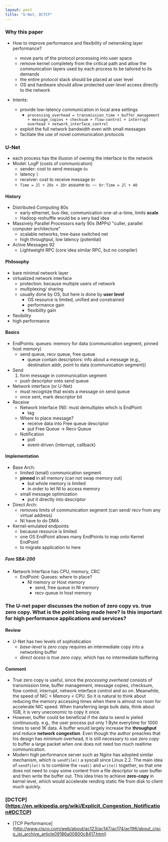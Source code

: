 ```yaml
---
layout: post
title: "U-Net, DCTCP"
---
```

### Why this paper
* How to improve performance and flexibility of netwroking layer performance?
    * move parts of the protocol processing into user space
    * remove kernel completely from the critical path and allow the communication layers used by each process to be tailored to its demands
    * the entire protocol stack should be placed at user level
    * OS and hardware should allow protected user-level access directly to the network

* Intents:
    * provide low-latency communication in local area settings
        * `processing_overhead = transmission_time + buffer_management + message_copies + checksum + flow-control + interrupt overhead + network_interface_control`
    * exploit the full network bandwidth even with small messages
    * faciliate the use of novel communication protocols

### U-Net
* each process has the illusion of owning the interface to the network
* Model: LogP (costs of communication)
    * sender: cost to send message `Os`
    * latency `l`
    * receiver: cost to receive message `Or`
    * `Time = 2l + 2Os + 2Or` assume `Os ~~ Or`: `Time = 2l + 4O`

#### History
* Distributed Computing 80s
    * early ethernet, bus-like, communication one-at-a-time, limits **scale**
    * Hadoop reshuffle would be a very bad idea
* Massively Parallel Processors early 90s (MPPs) "culler, parallel computer architecture"
    * scalable networks, tree-base switched net
    * high throughput, low latency (potential)
* Active Messages 92
    * Lightweight RPC (core idea similar RPC, but no compiler)

#### Philosophy
* bare minimal network layer
* virtualized network interface
    * protection: because multiple users of network
    * multiplexing/ sharing
    * usually done by OS, but here is done by **user level**
        * OS resource is limited, unified and constrained
        * performance gain
        * flexibility gain
* flexibility
* high performance

#### Basics
* EndPoints: queues: memory for data (communication segment, pinned host memory)
    * send queue, recv queue, free queue
        * queue contain descriptors: info about a message (e.g., destination addr, point to data (communication segment))
* Send
    1. form message in communication segment
    - push descriptor onto send queue
* Network interface (or U-Net)
    * must recognize that exists a message on send queue
    * once sent, mark descriptor bit
* Receive
    * Network Interface (NI): must demultiplex which is EndPoint
        * tag
    * Where to place message?
        * receive data into Free queue descriptor
        * put Free Queue -> Recv Queue
    * Notification
        * poll
        * event-driven (interrupt, callback)

#### Implementation
* Base Arch:
    * limited (small) communication segment
    * **pinned** in all memory (can not swap memory out)
        * but whole memory is limited
        * in order to let NI to access memory
    * small message optimization
        * put it directly into descriptor
* Direct Arch:
    * removes limits of communication segment (can send/ recv from any virtual address)
    * NI have to do DMA
* Kernel-emulated endpoints
    * because resource is limited
    * one OS EndPoint allows many EndPoints to map onto Kernel EndPoint
    * to migrate application to here

##### Fore SBA-200
* Network Interface has CPU, memory, CRC
    * EndPoint: Queues: where to place?
        * NI memory or Host memory
            * send, free queue in NI memory
            * recv queue in host memory


### The U-net paper discusses the notion of zero copy vs. true zero copy. What is the point being made here? Is this important for high performance applications and services?

#### Review
* U-Net has two levels of sophistication
    * *base-level* is *zero copy* requires an intermediate copy into a networking buffer
    * *direct acess* is *true zero copy*, which has no intermediate buffering

#### Comment
* True zero copy is useful, since the *processing overhead* consists of transmission time, buffer management, message copies, checksum, flow control, interrupt, network interface control and so on. Meanwhile, the speed of NIC < Memory < CPU. So it is natural to think about reducing the memory accessing times when there is almost no room for accelerate NIC speed. When transferring large bulk data, think about 1GB, it is very uneconomic to copy it once.
* However, buffer could be beneficial if the data to send is yieled continuously. e.g., the user process put only 1 Byte everytime for 1000 times to send 1K data. A buffer would largely increase the **throughput** and reduce **network congestion**. Even though the author preaches that his design has minimum overhead, it is still necessary to use *zero copy* to buffer a large packet when one does not need too much realtime communication.
* Modern high performance server such as Nginx has adopted similar mechanism, which is `sendfile()` a syscall since Linux 2.2. The main idea of `sendfile()` is to combine the `read()` and `write()` together, so that one does not need to copy some content from a file descriptor to user buffer and then write the buffer out. This idea tries to achieve **zero-copy** in kernel level, which would accelerate rending static file from disk to client much quickly.


### [DCTCP] (https://en.wikipedia.org/wiki/Explicit_Congestion_Notification#DCTCP)
* [TCP Performance] (http://www.cisco.com/web/about/ac123/ac147/ac174/ac196/about_cisco_ipj_archive_article09186a00800c8417.html)
